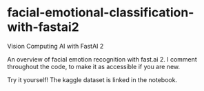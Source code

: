 # facial-emotional-classification-with-fastai2
Vision Computing AI with FastAI 2

An overview of facial emotion recognition with fast.ai 2.
I comment throughout the code, to make it as accessible if you are new. 


Try it yourself! The kaggle dataset is linked in the notebook.
